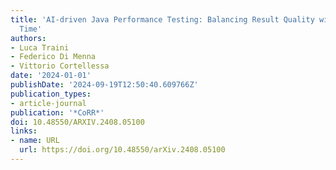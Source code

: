 ```yaml
---
title: 'AI-driven Java Performance Testing: Balancing Result Quality with Testing
  Time'
authors:
- Luca Traini
- Federico Di Menna
- Vittorio Cortellessa
date: '2024-01-01'
publishDate: '2024-09-19T12:50:40.609766Z'
publication_types:
- article-journal
publication: '*CoRR*'
doi: 10.48550/ARXIV.2408.05100
links:
- name: URL
  url: https://doi.org/10.48550/arXiv.2408.05100
---
```

